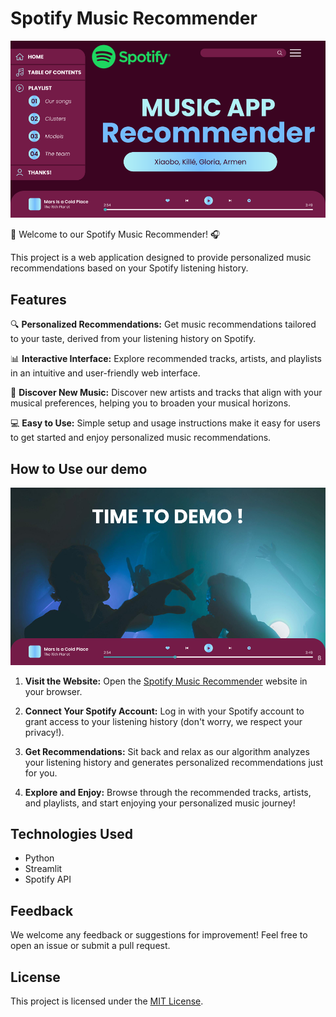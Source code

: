 # Spotify Music Recommender
![Music Banner](img/1.png)

🎵 Welcome to our Spotify Music Recommender! 🎧

This project is a web application designed to provide personalized music recommendations based on your Spotify listening history.

## Features

🔍 **Personalized Recommendations:** Get music recommendations tailored to your taste, derived from your listening history on Spotify.

📊 **Interactive Interface:** Explore recommended tracks, artists, and playlists in an intuitive and user-friendly web interface.

🎉 **Discover New Music:** Discover new artists and tracks that align with your musical preferences, helping you to broaden your musical horizons.

💻 **Easy to Use:** Simple setup and usage instructions make it easy for users to get started and enjoy personalized music recommendations.

## How to Use our demo
![demo](img/2.png)

1. **Visit the Website:** Open the [Spotify Music Recommender](https://spotiproject.streamlit.app/) website in your browser.

2. **Connect Your Spotify Account:** Log in with your Spotify account to grant access to your listening history (don't worry, we respect your privacy!).

3. **Get Recommendations:** Sit back and relax as our algorithm analyzes your listening history and generates personalized recommendations just for you.

4. **Explore and Enjoy:** Browse through the recommended tracks, artists, and playlists, and start enjoying your personalized music journey!

## Technologies Used

- Python
- Streamlit
- Spotify API

## Feedback

We welcome any feedback or suggestions for improvement! Feel free to open an issue or submit a pull request.

## License

This project is licensed under the [MIT License](LICENSE).

